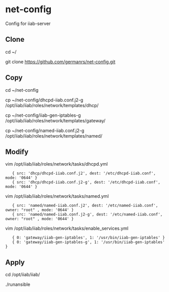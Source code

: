 # net-config
Config for iiab-server

## Clone
cd ~/

git clone https://github.com/germanrs/net-config.git

## Copy
cd ~/net-config

cp ~/net-config/dhcpd-iiab.conf.j2-g /opt/iiab/iiab/roles/network/templates/dhcp/

cp ~/net-config/iiab-gen-iptables-g /opt/iiab/iiab/roles/network/templates/gateway/

cp ~/net-config/named-iiab.conf.j2-g /opt/iiab/iiab/roles/network/templates/named/

## Modify 
vim /opt/iiab/iiab/roles/network/tasks/dhcpd.yml
```
   { src: 'dhcp/dhcpd-iiab.conf.j2', dest: '/etc/dhcpd-iiab.conf', mode: '0644' }
   { src: 'dhcp/dhcpd-iiab.conf.j2-g', dest: '/etc/dhcpd-iiab.conf', mode: '0644' }
```

vim /opt/iiab/iiab/roles/network/tasks/named.yml
```
   { src: 'named/named-iiab.conf.j2', dest: '/etc/named-iiab.conf', owner: "root" , mode: '0644' }
   { src: 'named/named-iiab.conf.j2-g', dest: '/etc/named-iiab.conf', owner: "root" , mode: '0644' }
```

vim /opt/iiab/iiab/roles/network/tasks/enable_services.yml
```
   { 0: 'gateway/iiab-gen-iptables', 1: '/usr/bin/iiab-gen-iptables' }
   { 0: 'gateway/iiab-gen-iptables-g', 1: '/usr/bin/iiab-gen-iptables' } 
```

## Apply
cd /opt/iiab/iiab/

./runansible
